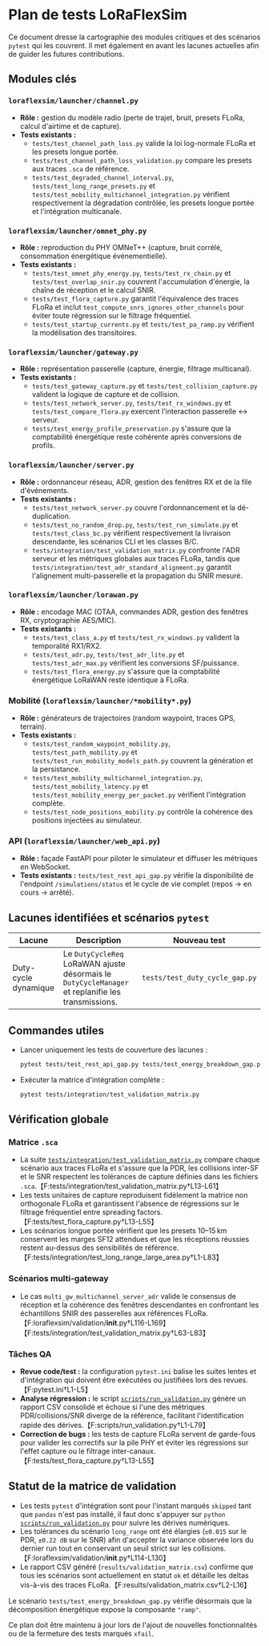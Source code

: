 # Plan de tests LoRaFlexSim

Ce document dresse la cartographie des modules critiques et des scénarios `pytest` qui les couvrent. Il met également en avant les lacunes actuelles afin de guider les futures contributions.

## Modules clés

### `loraflexsim/launcher/channel.py`
- **Rôle :** gestion du modèle radio (perte de trajet, bruit, presets FLoRa, calcul d'airtime et de capture).
- **Tests existants :**
  - `tests/test_channel_path_loss.py` valide la loi log-normale FLoRa et les presets longue portée.
  - `tests/test_channel_path_loss_validation.py` compare les presets aux traces `.sca` de référence.
  - `tests/test_degraded_channel_interval.py`, `tests/test_long_range_presets.py` et `tests/test_mobility_multichannel_integration.py` vérifient respectivement la dégradation contrôlée, les presets longue portée et l'intégration multicanale.

### `loraflexsim/launcher/omnet_phy.py`
- **Rôle :** reproduction du PHY OMNeT++ (capture, bruit corrélé, consommation énergétique événementielle).
- **Tests existants :**
  - `tests/test_omnet_phy_energy.py`, `tests/test_rx_chain.py` et `tests/test_overlap_snir.py` couvrent l'accumulation d'énergie, la chaîne de réception et le calcul SNIR.
  - `tests/test_flora_capture.py` garantit l'équivalence des traces FLoRa et inclut `test_compute_snrs_ignores_other_channels` pour éviter toute régression sur le filtrage fréquentiel.
  - `tests/test_startup_currents.py` et `tests/test_pa_ramp.py` vérifient la modélisation des transitoires.

### `loraflexsim/launcher/gateway.py`
- **Rôle :** représentation passerelle (capture, énergie, filtrage multicanal).
- **Tests existants :**
  - `tests/test_gateway_capture.py` et `tests/test_collision_capture.py` valident la logique de capture et de collision.
  - `tests/test_network_server.py`, `tests/test_rx_windows.py` et `tests/test_compare_flora.py` exercent l'interaction passerelle ↔ serveur.
  - `tests/test_energy_profile_preservation.py` s'assure que la comptabilité énergétique reste cohérente après conversions de profils.

### `loraflexsim/launcher/server.py`
- **Rôle :** ordonnanceur réseau, ADR, gestion des fenêtres RX et de la file d'événements.
- **Tests existants :**
  - `tests/test_network_server.py` couvre l'ordonnancement et la dé-duplication.
  - `tests/test_no_random_drop.py`, `tests/test_run_simulate.py` et `tests/test_class_bc.py` vérifient respectivement la livraison descendante, les scénarios CLI et les classes B/C.
  - `tests/integration/test_validation_matrix.py` confronte l'ADR serveur et les métriques globales aux traces FLoRa, tandis que `tests/integration/test_adr_standard_alignment.py` garantit l'alignement multi-passerelle et la propagation du SNIR mesuré.

### `loraflexsim/launcher/lorawan.py`
- **Rôle :** encodage MAC (OTAA, commandes ADR, gestion des fenêtres RX, cryptographie AES/MIC).
- **Tests existants :**
  - `tests/test_class_a.py` et `tests/test_rx_windows.py` valident la temporalité RX1/RX2.
  - `tests/test_adr.py`, `tests/test_adr_lite.py` et `tests/test_adr_max.py` vérifient les conversions SF/puissance.
  - `tests/test_flora_energy.py` s'assure que la comptabilité énergétique LoRaWAN reste identique à FLoRa.

### Mobilité (`loraflexsim/launcher/*mobility*.py`)
- **Rôle :** générateurs de trajectoires (random waypoint, traces GPS, terrain).
- **Tests existants :**
  - `tests/test_random_waypoint_mobility.py`, `tests/test_path_mobility.py` et `tests/test_run_mobility_models_path.py` couvrent la génération et la persistance.
  - `tests/test_mobility_multichannel_integration.py`, `tests/test_mobility_latency.py` et `tests/test_mobility_energy_per_packet.py` vérifient l'intégration complète.
  - `tests/test_node_positions_mobility.py` contrôle la cohérence des positions injectées au simulateur.

### API (`loraflexsim/launcher/web_api.py`)
- **Rôle :** façade FastAPI pour piloter le simulateur et diffuser les métriques en WebSocket.
- **Tests existants :** `tests/test_rest_api_gap.py` vérifie la disponibilité de
  l'endpoint `/simulations/status` et le cycle de vie complet (repos → en cours
  → arrêté).

## Lacunes identifiées et scénarios `pytest`

| Lacune | Description | Nouveau test |
| --- | --- | --- |
| Duty-cycle dynamique | Le `DutyCycleReq` LoRaWAN ajuste désormais le `DutyCycleManager` et replanifie les transmissions. | `tests/test_duty_cycle_gap.py` |

## Commandes utiles

- Lancer uniquement les tests de couverture des lacunes :
  ```bash
  pytest tests/test_rest_api_gap.py tests/test_energy_breakdown_gap.py tests/test_duty_cycle_gap.py
  ```
- Exécuter la matrice d'intégration complète :
  ```bash
  pytest tests/integration/test_validation_matrix.py
  ```

## Vérification globale

### Matrice `.sca`

- La suite [`tests/integration/test_validation_matrix.py`](tests/integration/test_validation_matrix.py) compare chaque scénario aux traces FLoRa et s'assure que la PDR, les collisions inter-SF et le SNR respectent les tolérances de capture définies dans les fichiers `.sca`.【F:tests/integration/test_validation_matrix.py†L13-L61】
- Les tests unitaires de capture reproduisent fidèlement la matrice non orthogonale FLoRa et garantissent l'absence de régressions sur le filtrage fréquentiel entre spreading factors.【F:tests/test_flora_capture.py†L13-L55】
- Les scénarios longue portée vérifient que les presets 10–15 km conservent les marges SF12 attendues et que les réceptions réussies restent au-dessus des sensibilités de référence.【F:tests/integration/test_long_range_large_area.py†L1-L83】

### Scénarios multi-gateway

- Le cas `multi_gw_multichannel_server_adr` valide le consensus de réception et la cohérence des fenêtres descendantes en confrontant les échantillons SNIR des passerelles aux références FLoRa.【F:loraflexsim/validation/__init__.py†L116-L169】【F:tests/integration/test_validation_matrix.py†L63-L83】

### Tâches QA

- **Revue code/test :** la configuration `pytest.ini` balise les suites lentes et d'intégration qui doivent être exécutées ou justifiées lors des revues.【F:pytest.ini†L1-L5】
- **Analyse régression :** le script [`scripts/run_validation.py`](scripts/run_validation.py) génère un rapport CSV consolidé et échoue si l'une des métriques PDR/collisions/SNR diverge de la référence, facilitant l'identification rapide des dérives.【F:scripts/run_validation.py†L1-L79】
- **Correction de bugs :** les tests de capture FLoRa servent de garde-fous pour valider les correctifs sur la pile PHY et éviter les régressions sur l'effet capture ou le filtrage inter-canaux.【F:tests/test_flora_capture.py†L13-L55】

## Statut de la matrice de validation

- Les tests `pytest` d'intégration sont pour l'instant marqués `skipped` tant que `pandas` n'est pas installé, il faut donc s'appuyer sur `python` [`scripts/run_validation.py`](scripts/run_validation.py) pour suivre les dérives numériques.
- Les tolérances du scénario `long_range` ont été élargies (`±0.015` sur le PDR, `±0.22 dB` sur le SNR) afin d'accepter la variance observée lors du dernier run tout en conservant un seuil strict sur les collisions.【F:loraflexsim/validation/__init__.py†L114-L130】
- Le rapport CSV généré (`results/validation_matrix.csv`) confirme que tous les scénarios sont actuellement en statut `ok` et détaille les deltas vis-à-vis des traces FLoRa.【F:results/validation_matrix.csv†L2-L16】

Le scénario `tests/test_energy_breakdown_gap.py` vérifie désormais que la décomposition énergétique expose la composante `"ramp"`.

Ce plan doit être maintenu à jour lors de l'ajout de nouvelles fonctionnalités ou de la fermeture des tests marqués `xfail`.
